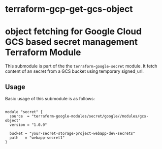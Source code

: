# terraform-gcp-get-gcs-object
# object fetching for Google Cloud GCS based secret management Terraform Module

This submodule is part of the the `terraform-google-secret` module. It fetch content of an secret from a GCS bucket using temporary signed_url.

## Usage

Basic usage of this submodule is as follows:

```hcl

module "secret" {
  source  = "terraform-google-modules/secret/google//modules/gcs-object"
  version = "1.0.0"
  
  bucket = "your-secret-storage-project-webapp-dev-secrets"
  path   = "webapp-secret1"
}

```

<!-- BEGINNING OF PRE-COMMIT-TERRAFORM DOCS HOOK -->
<!-- BEGINNING OF PRE-COMMIT-TERRAFORM DOCS HOOK -->
